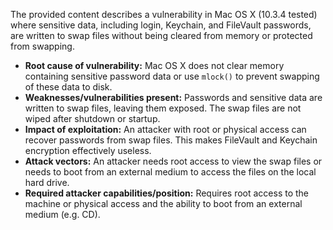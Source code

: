 The provided content describes a vulnerability in Mac OS X (10.3.4 tested) where sensitive data, including login, Keychain, and FileVault passwords, are written to swap files without being cleared from memory or protected from swapping.

- **Root cause of vulnerability:** Mac OS X does not clear memory containing sensitive password data or use `mlock()` to prevent swapping of these data to disk.
- **Weaknesses/vulnerabilities present:** Passwords and sensitive data are written to swap files, leaving them exposed. The swap files are not wiped after shutdown or startup.
- **Impact of exploitation:** An attacker with root or physical access can recover passwords from swap files. This makes FileVault and Keychain encryption effectively useless.
- **Attack vectors:** An attacker needs root access to view the swap files or needs to boot from an external medium to access the files on the local hard drive.
- **Required attacker capabilities/position:** Requires root access to the machine or physical access and the ability to boot from an external medium (e.g. CD).